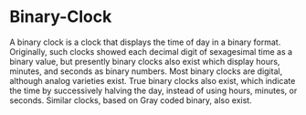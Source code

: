 # Binary-Clock
A binary clock is a clock that displays the time of day in a binary format. Originally, such clocks showed each decimal digit of sexagesimal time as a binary value, but presently binary clocks also exist which display hours, minutes, and seconds as binary numbers. Most binary clocks are digital, although analog varieties exist. True binary clocks also exist, which indicate the time by successively halving the day, instead of using hours, minutes, or seconds. Similar clocks, based on Gray coded binary, also exist.
